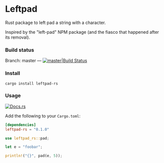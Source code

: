 # Leftpad

Rust package to left pad a string with a character.

Inspired by the "left-pad" NPM package (and the fiasco that happened after its removal).

### Build status

Branch: master — [![master|Build Status](https://travis-ci.org/keltia/leftpad.svg?branch=master)](http://travis-ci.org/keltia/leftpad)

### Install

```
cargo install leftpad-rs 
```

### Usage

[![Docs.rs](https://docs.rs/leftpad-rs?status.svg)](https://docs.rs/leftpad-rs)

Add the following to your `Cargo.toml`:
``` toml
[dependencies]
leftpad-rs = "0.1.0"
```

``` rust
use leftpad_rs::pad;

let e = "foobar";

println!("{}", pad(e, 5));
```
